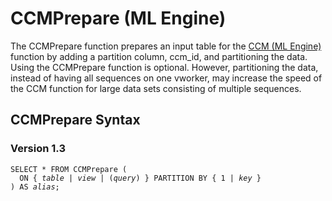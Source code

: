 <html><head></head><body><div class="nested0" aria-labelledby="ariaid-title1" topicindex="1" topicid="wvn1506435412030" id="wvn1506435412030"><h1 class="title topictitle1" id="ariaid-title1">CCMPrepare (ML Engine)</h1><div class="body conbody">
<p class="p">The CCMPrepare function prepares an input table for the <a href="vpk1558464925784.md#glu1506436467167">CCM (ML Engine)</a> function by adding a partition column, ccm_id, and partitioning the data. Using the CCMPrepare function is optional. However, partitioning the data, instead of having all sequences on one vworker, may increase the speed of the CCM function for large data sets consisting of multiple sequences.</p></div><div class="topic reference nested1" aria-labelledby="ariaid-title2" topicindex="2" topicid="sms1506435509358" xml:lang="en-us" lang="en-us" id="sms1506435509358">
<h2 class="title topictitle2" id="ariaid-title2">CCMPrepare Syntax</h2><div class="body refbody"><div class="section" id="sms1506435509358__section_N10011_N1000E_N10001">
<h3 class="title sectiontitle">Version <span>1.3</span></h3><pre class="pre codeblock" xml:space="preserve"><code>SELECT * FROM CCMPrepare (
  <span>ON { <var class="keyword varname">table</var> | <var class="keyword varname">view</var> | (<var class="keyword varname">query</var>) }</span> PARTITION BY { 1 | <var class="keyword varname">key</var> }
) AS <var class="keyword varname">alias</var>;</code></pre></div></div></div></div></body></html>
